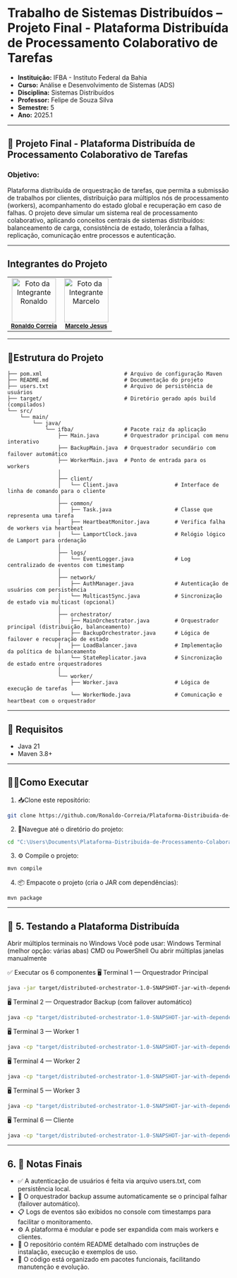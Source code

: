 # Trabalho de Sistemas Distribuídos – Projeto Final - Plataforma Distribuída de Processamento Colaborativo de Tarefas 
- **Instituição:** IFBA - Instituto Federal da Bahia
- **Curso:** Análise e Desenvolvimento de Sistemas (ADS)
- **Disciplina:** Sistemas Distribuídos
- **Professor:** Felipe de Souza Silva
- **Semestre:** 5
- **Ano:** 2025.1

---
## 📌 Projeto Final - Plataforma Distribuída de Processamento Colaborativo de Tarefas 

### Objetivo:
Plataforma distribuída de orquestração de tarefas, que permita a 
submissão de trabalhos por clientes, distribuição para múltiplos nós de processamento 
(workers), acompanhamento do estado global e recuperação em caso de falhas. 
O projeto deve simular um sistema real de processamento colaborativo, aplicando 
conceitos centrais de sistemas distribuídos: balanceamento de carga, consistência de 
estado, tolerância a falhas, replicação, comunicação entre processos e autenticação.

---
## Integrantes do Projeto

<table>
  <tr>
    <td align="center">
      <img src="https://avatars.githubusercontent.com/u/129338943?v=4" width="100px;" alt="Foto da Integrante Ronaldo"/><br />
      <sub><b><a href="https://github.com/Ronaldo-Correia">Ronaldo Correia</a></b></sub>
    </td>
    <td align="center">
      <img src="https://avatars.githubusercontent.com/u/114780494?v=4" width="100px;" alt="Foto da Integrante Marcelo"/><br />
      <sub><b><a href="https://github.com/marceloteclas">Marcelo Jesus</a></b></sub>
    </td>
  </tr>
</table>

---

## 📁Estrutura do Projeto
```
├── pom.xml                          # Arquivo de configuração Maven
├── README.md                        # Documentação do projeto
├── users.txt                        # Arquivo de persistência de usuários
├── target/                          # Diretório gerado após build (compilados)
└── src/
    └── main/
        └── java/
            └── ifba/                # Pacote raiz da aplicação
                ├── Main.java        # Orquestrador principal com menu interativo
                ├── BackupMain.java  # Orquestrador secundário com failover automático
                ├── WorkerMain.java  # Ponto de entrada para os workers
                │
                ├── client/
                │   └── Client.java                  # Interface de linha de comando para o cliente
                │
                ├── common/
                │   ├── Task.java                    # Classe que representa uma tarefa
                │   ├── HeartbeatMonitor.java        # Verifica falha de workers via heartbeat
                │   └── LamportClock.java            # Relógio lógico de Lamport para ordenação
                │
                ├── logs/
                │   └── EventLogger.java             # Log centralizado de eventos com timestamp
                │
                ├── network/
                │   ├── AuthManager.java             # Autenticação de usuários com persistência
                │   └── MulticastSync.java           # Sincronização de estado via multicast (opcional)
                │
                ├── orchestrator/
                │   ├── MainOrchestrator.java        # Orquestrador principal (distribuição, balanceamento)
                │   ├── BackupOrchestrator.java      # Lógica de failover e recuperação de estado
                │   ├── LoadBalancer.java            # Implementação da política de balanceamento
                │   └── StateReplicator.java         # Sincronização de estado entre orquestradores
                │
                └── worker/
                    ├── Worker.java                  # Lógica de execução de tarefas
                    └── WorkerNode.java              # Comunicação e heartbeat com o orquestrador

```

---
## 🚀 Requisitos

- Java 21
- Maven 3.8+

---

## 👨‍💻Como Executar
1. 📥Clone este repositório:
```bash
git clone https://github.com/Ronaldo-Correia/Plataforma-Distribuida-de-Processamento-Colaborativo-de-Tarefas.git
```
2. 📁Navegue até o diretório do projeto:
```bash
cd "C:\Users\Documents\Plataforma-Distribuida-de-Processamento-Colaborativo-de-Tarefas"
```

3. ⚙️ Compile o projeto:
```bash
mvn compile
```

4. 📦 Empacote o projeto (cria o JAR com dependências):
```bash
mvn package
```
---

## 🧪 5. Testando a Plataforma Distribuída
Abrir múltiplos terminais no Windows
Você pode usar:
Windows Terminal (melhor opção: várias abas)
CMD ou PowerShell
Ou abrir múltiplas janelas manualmente

✅ Executar os 6 componentes
🖥️ Terminal 1 — Orquestrador Principal
```bash
java -jar target/distributed-orchestrator-1.0-SNAPSHOT-jar-with-dependencies.jar
```

🖥️ Terminal 2 — Orquestrador Backup (com failover automático)
```bash
java -cp "target/distributed-orchestrator-1.0-SNAPSHOT-jar-with-dependencies.jar" ifba.BackupMain
```

🖥️ Terminal 3 — Worker 1
```bash
java -cp "target/distributed-orchestrator-1.0-SNAPSHOT-jar-with-dependencies.jar" ifba.WorkerMain worker1 6001
```

🖥️ Terminal 4 — Worker 2
```bash
java -cp "target/distributed-orchestrator-1.0-SNAPSHOT-jar-with-dependencies.jar" ifba.WorkerMain worker2 6002
```

🖥️ Terminal 5 — Worker 3
```bash
java -cp "target/distributed-orchestrator-1.0-SNAPSHOT-jar-with-dependencies.jar" ifba.WorkerMain worker3 6003
```

🖥️ Terminal 6 — Cliente
```bash
java -cp "target/distributed-orchestrator-1.0-SNAPSHOT-jar-with-dependencies.jar" ifba.client.Client
```
---
## 6. 📝 Notas Finais

- ✅ A autenticação de usuários é feita via arquivo users.txt, com persistência local.
- 🔄 O orquestrador backup assume automaticamente se o principal falhar (failover automático).
- 📋 Logs de eventos são exibidos no console com timestamps para facilitar o monitoramento.
- ⚙️ A plataforma é modular e pode ser expandida com mais workers e clientes.
- 📁 O repositório contém README detalhado com instruções de instalação, execução e exemplos de uso.
- 🧠 O código está organizado em pacotes funcionais, facilitando manutenção e evolução.
